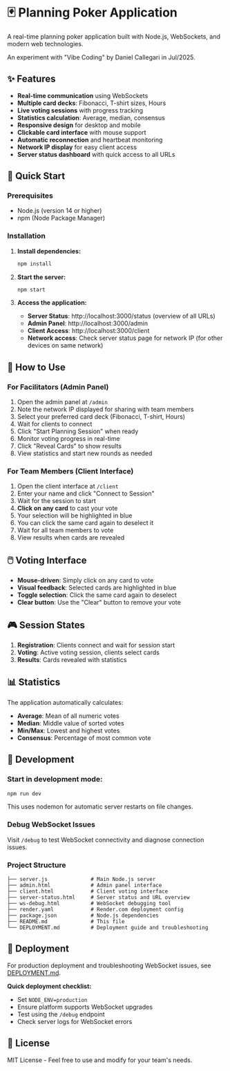 # 🃏 Planning Poker Application

A real-time planning poker application built with Node.js, WebSockets, and modern web technologies.

An experiment with "Vibe Coding" by Daniel Callegari in Jul/2025.

## ✨ Features

- **Real-time communication** using WebSockets
- **Multiple card decks**: Fibonacci, T-shirt sizes, Hours
- **Live voting sessions** with progress tracking
- **Statistics calculation**: Average, median, consensus
- **Responsive design** for desktop and mobile
- **Clickable card interface** with mouse support
- **Automatic reconnection** and heartbeat monitoring
- **Network IP display** for easy client access
- **Server status dashboard** with quick access to all URLs

## 🚀 Quick Start

### Prerequisites
- Node.js (version 14 or higher)
- npm (Node Package Manager)

### Installation

1. **Install dependencies:**
   ```bash
   npm install
   ```

2. **Start the server:**
   ```bash
   npm start
   ```

3. **Access the application:**
   - **Server Status**: http://localhost:3000/status (overview of all URLs)
   - **Admin Panel**: http://localhost:3000/admin
   - **Client Access**: http://localhost:3000/client
   - **Network access**: Check server status page for network IP (for other devices on same network)

## 🎯 How to Use

### For Facilitators (Admin Panel)

1. Open the admin panel at `/admin`
2. Note the network IP displayed for sharing with team members
3. Select your preferred card deck (Fibonacci, T-shirt, Hours)
4. Wait for clients to connect
5. Click "Start Planning Session" when ready
6. Monitor voting progress in real-time
7. Click "Reveal Cards" to show results
8. View statistics and start new rounds as needed

### For Team Members (Client Interface)

1. Open the client interface at `/client`
2. Enter your name and click "Connect to Session"
3. Wait for the session to start
4. **Click on any card** to cast your vote
5. Your selection will be highlighted in blue
6. You can click the same card again to deselect it
7. Wait for all team members to vote
8. View results when cards are revealed

## 🖱️ Voting Interface

- **Mouse-driven**: Simply click on any card to vote
- **Visual feedback**: Selected cards are highlighted in blue
- **Toggle selection**: Click the same card again to deselect
- **Clear button**: Use the "Clear" button to remove your vote

## 🎮 Session States

1. **Registration**: Clients connect and wait for session start
2. **Voting**: Active voting session, clients select cards
3. **Results**: Cards revealed with statistics

## 📊 Statistics

The application automatically calculates:
- **Average**: Mean of all numeric votes
- **Median**: Middle value of sorted votes
- **Min/Max**: Lowest and highest votes
- **Consensus**: Percentage of most common vote

## 🔧 Development

### Start in development mode:
```bash
npm run dev
```

This uses nodemon for automatic server restarts on file changes.

### Debug WebSocket Issues

Visit `/debug` to test WebSocket connectivity and diagnose connection issues.

### Project Structure

```
├── server.js              # Main Node.js server
├── admin.html             # Admin panel interface
├── client.html            # Client voting interface
├── server-status.html     # Server status and URL overview
├── ws-debug.html          # WebSocket debugging tool
├── render.yaml            # Render.com deployment config
├── package.json           # Node.js dependencies
├── README.md              # This file
└── DEPLOYMENT.md          # Deployment guide and troubleshooting
```

## 🚀 Deployment

For production deployment and troubleshooting WebSocket issues, see [DEPLOYMENT.md](DEPLOYMENT.md).

**Quick deployment checklist:**
- Set `NODE_ENV=production`
- Ensure platform supports WebSocket upgrades
- Test using the `/debug` endpoint
- Check server logs for WebSocket errors

## 📝 License

MIT License - Feel free to use and modify for your team's needs.

